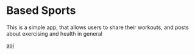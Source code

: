 # Based Sports
This is a simple app, that allows users to share their workouts, and posts about exercising and health in general

[api](https://github.com/VladPetryshyn/based-sports-api)
